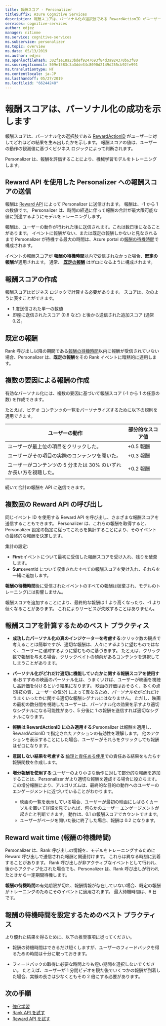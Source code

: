 ```yaml
---
title: 報酬スコア - Personalizer
titleSuffix: Azure Cognitive Services
description: 報酬スコアは、パーソナル化の選択肢である RewardActionID がユーザーに対してどれほどの結果を生み出したかを示します。 報酬スコアの値は、ユーザーの動作の観測値に基づくビジネス ロジックによって判断されます。 Personalizer は、報酬を評価することによって、機械学習モデルをトレーニングします。
services: cognitive-services
author: edjez
manager: nitinme
ms.service: cognitive-services
ms.subservice: personalizer
ms.topic: overview
ms.date: 05/13/2019
ms.author: edjez
ms.openlocfilehash: 302f1e18a23bdef9247693f84d3a924370b63f80
ms.sourcegitcommit: 509e1583c3a3dde34c8090d2149d255cb92fe991
ms.translationtype: HT
ms.contentlocale: ja-JP
ms.lasthandoff: 05/27/2019
ms.locfileid: "66244248"
---
```

# <a name="reward-scores-indicate-success-of-personalization"></a>報酬スコアは、パーソナル化の成功を示します

報酬スコアは、パーソナル化の選択肢である [RewardActionID](https://docs.microsoft.com/rest/api/cognitiveservices/personalizer/rank/rank#response) がユーザーに対してどれほどの結果を生み出したかを示します。 報酬スコアの値は、ユーザーの動作の観測値に基づくビジネス ロジックによって判断されます。

Personalizer は、報酬を評価することにより、機械学習モデルをトレーニングします。 

## <a name="use-reward-api-to-send-reward-score-to-personalizer"></a>Reward API を使用した Personalizer への報酬スコアの送信

報酬は [Reward API](https://docs.microsoft.com/rest/api/cognitiveservices/personalizer/events/reward) によって Personalizer に送信されます。 報酬は、-1 から 1 の数値です。 Personalizer は、時間の経過に伴って報酬の合計が最大限可能な値に到達するようにモデルをトレーニングします。

報酬は、ユーザーの動作が行われた後に送信されます。これは数日後になることがあります。 イベントに報酬がない、または既定の報酬しかないと見なされるまで Personalizer が待機する最大の時間は、Azure portal の[報酬の待機時間](#reward-wait-time)で構成されます。

イベントの報酬スコアが **報酬の待機時間**以内で受信されなかった場合、**既定の報酬**が適用されます。 通常、 **[既定の報酬](how-to-settings.md#configure-reward-settings-for-the-feedback-loop-based-on-use-case)** はゼロになるように構成されます。

## <a name="composing-reward-scores"></a>報酬スコアの作成

報酬スコアはビジネス ロジックで計算する必要があります。 スコアは、次のように表すことができます。

* 1 度送信された単一の数値 
* 即座に送信されたスコア (0.8 など) と後から送信された追加スコア (通常 0.2)。

## <a name="default-rewards"></a>既定の報酬

Rank 呼び出し以降の期間である[報酬の待機時間](#reward-wait-time)以内に報酬が受信されていない場合、Personalizer は、**既定の報酬**をその Rank イベントに暗黙的に適用します。

## <a name="building-up-rewards-with-multiple-factors"></a>複数の要因による報酬の作成  

有効なパーソナル化には、複数の要因に基づいて報酬スコア (-1 から 1 の任意の数) を作成できます。 

たとえば、ビデオ コンテンツの一覧をパーソナライズするために以下の規則を適用できます。

|ユーザーの動作|部分的なスコア値|
|--|--|
|ユーザーが最上位の項目をクリックした。|+0.5 報酬|
|ユーザーがその項目の実際のコンテンツを開いた。|+0.3 報酬|
|ユーザーがコンテンツの 5 分または 30% のいずれか長い方を視聴した。|+0.2 報酬|
|||

続いて合計の報酬を API に送信できます。

## <a name="calling-the-reward-api-multiple-times"></a>複数回の Reward API の呼び出し

同じイベント ID を使用する Reward API を呼び出し、さまざまな報酬スコアを送信することもできます。 Personalizer は、これらの報酬を取得すると、Personalizer 設定の指定に従ってこれらを集計することにより、そのイベントの最終的な報酬を決定します。

集計の設定:

*  **First**:イベントについて最初に受信した報酬スコアを受け入れ、残りを破棄します。
* **Sum**:eventId について収集されたすべての報酬スコアを受け入れ、それらを一緒に追加します。

**報酬の待機時間**後に受信されたイベントのすべての報酬は破棄され、モデルのトレーニングには影響しません。

報酬スコアを追加することにより、最終的な報酬は 1 より高くなったり、-1 より低くなることがあります。 これによりサービスが失敗することはありません。

<!--
@edjez - is the number ignored if it is outside the acceptable range?
-->

## <a name="best-practices-for-calculating-reward-score"></a>報酬スコアを計算するためのベスト プラクティス

* **成功したパーソナル化の真のインジケーターを考慮する**:クリック数の観点で考えることは簡単ですが、適切な報酬は、人々に*する*ように望むものではなく、ユーザーに*達成*するように望むものに基づきます。  たとえば、クリック数で報酬を与える場合、クリックベイトの傾向があるコンテンツを選択してしまうことがあります。

* **パーソナル化がどれだけ適切に機能していたかに関する報酬スコアを使用する**:おすすめの映画のパーソナル化は、うまくいけば、ユーザーが映画を視聴し高評価を付けるという結果になります。 映画の評価はおそらく、多くの点 (演技の質、ユーザーの気分) によって異なるため、*パーソナル化*がどれだけうまくいったかに関する適切な報酬シグナルにはなりません。 ただし、映画の最初の数分間を視聴したユーザーは、パーソナル化の効果を示すより適切なシグナルになる可能性があり、5 分後に 1 の報酬を送信すれば適切なシグナルになります。

* **報酬は RewardActionID にのみ適用する**:Personalizer は報酬を適用し、RewardActionID で指定されたアクションの有効性を理解します。 他のアクションを表示することにした場合、ユーザーがそれらをクリックしても報酬はゼロになります。

* **意図しない結果を考慮する**:[倫理と責任ある使用](ethics-responsible-use.md)での責任ある結果をもたらす報酬関数を作成します。

* **増分報酬を使用する**:ユーザーのより小さな動作に対して部分的な報酬を追加することは、Personalizer がより適切な報酬を達成する場合に役立ちます。 この増分報酬により、アルゴリズムは、最終的な目的の動作へのユーザーのエンゲージメントに近づいていることがわかります。
    * 映画の一覧を表示している場合、ユーザーが最初の映画にしばらくカーソルを置いて詳細を見ていれば、何らかのユーザー エンゲージメントが起きたと判断できます。 動作は、0.1 の報酬スコアでカウントできます。 
    * ユーザーがページを開いた後に終了した場合、報酬は 0.2 になります。 

## <a name="reward-wait-time"></a>Reward wait time (報酬の待機時間)

Personalizer は、Rank 呼び出しの情報を、モデルをトレーニングするために Reward 呼び出しで送信された報酬と関連付けます。 これらは異なる時刻に到着することがあります。 Rank 呼び出しが非アクティブなイベントとして行われ、後からアクティブ化された場合でも、Personalizer は、Rank 呼び出しが行われたときから一定期間待機します。

**報酬の待機時間**の有効期限が切れ、報酬情報が存在していない場合、既定の報酬がトレーニングのためにそのイベントに適用されます。 最大待機時間は、6 日です。

## <a name="best-practices-for-setting-reward-wait-time"></a>報酬の待機時間を設定するためのベスト プラクティス

より優れた結果を得るために、以下の推奨事項に従ってください。

* 報酬の待機時間はできるだけ短くしますが、ユーザーのフィードバックを得るための時間は十分に取っておきます。 

<!--@Edjez - storage quota? -->

* フィードバックの取得に必要な時間よりも短い期間を選択しないでください。 たとえば、ユーザーが 1 分間ビデオを観た後でいくつかの報酬が到着した場合、実験の長さは少なくともその 2 倍にする必要があります。

## <a name="next-steps"></a>次の手順

* [強化学習](concepts-reinforcement-learning.md) 
* [Rank API を試す](https://westus2.dev.cognitive.microsoft.com/docs/services/personalizer-api/operations/Rank/console)
* [Reward API を試す](https://westus2.dev.cognitive.microsoft.com/docs/services/personalizer-api/operations/Reward)

